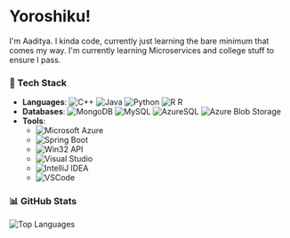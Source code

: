 # Yoroshiku!

I'm Aaditya. I kinda code, currently just learning the bare minimum that comes my way.
I'm currently learning Microservices and college stuff to ensure I pass.
### 💼 Tech Stack

- **Languages**: 
  <img src="https://img.shields.io/badge/C%2B%2B-00599C?style=for-the-badge&logo=c%2B%2B&logoColor=white" alt="C++"> <img src="https://img.shields.io/badge/Java-ED8B00?style=for-the-badge&logo=java&logoColor=white" alt="Java"> <img src="https://img.shields.io/badge/Python-3776AB?style=for-the-badge&logo=python&logoColor=white" alt="Python">
<img src="https://img.shields.io/badge/R-276DC3?style=for-the-badge&logo=r&logoColor=white" alt="R"> R
- **Databases**: 
  <img src="https://img.shields.io/badge/MongoDB-47A248?style=for-the-badge&logo=mongodb&logoColor=white" alt="MongoDB">  <img src="https://img.shields.io/badge/MySQL-4479A1?style=for-the-badge&logo=mysql&logoColor=white" alt="MySQL"> <img src="https://img.shields.io/badge/AzureSQL-0089D6?style=for-the-badge&logo=microsoft-sql-server&logoColor=white" alt="AzureSQL"> <img src="https://img.shields.io/badge/Azure Blob Storage-0078D4?style=for-the-badge&logo=azure&logoColor=white" alt="Azure Blob Storage"> 
- **Tools**: 
  - <img src="https://img.shields.io/badge/Microsoft Azure-0089D6?style=for-the-badge&logo=microsoft-azure&logoColor=white" alt="Microsoft Azure">
  - <img src="https://img.shields.io/badge/Spring Boot-6DB33F?style=for-the-badge&logo=spring-boot&logoColor=white" alt="Spring Boot"> 
  - <img src="https://img.shields.io/badge/Win32 API-0078D6?style=for-the-badge&logo=windows&logoColor=white" alt="Win32 API">
  - <img src="https://img.shields.io/badge/Visual Studio-5C2D91?style=for-the-badge&logo=visual-studio&logoColor=white" alt="Visual Studio"> 
  - <img src="https://img.shields.io/badge/IntelliJ IDEA-000000?style=for-the-badge&logo=intellij-idea&logoColor=white" alt="IntelliJ IDEA">
  - <img src="https://img.shields.io/badge/VSCode-007ACC?style=for-the-badge&logo=visual-studio-code&logoColor=white" alt="VSCode">


### 📊 GitHub Stats
![Top Languages](https://github-readme-stats.vercel.app/api/top-langs/?username=Aaditatgithub&layout=compact)


